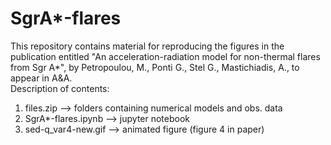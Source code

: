 # SgrA*-flares
This repository contains material for reproducing the figures in the publication entitled "An acceleration-radiation model for non-thermal flares from Sgr A*", by Petropoulou, M., Ponti G., Stel G., Mastichiadis, A., to appear in A&A.\
Description of contents:
1. files.zip --> folders containing numerical models and obs. data 
2. SgrA*-flares.ipynb --> jupyter notebook
3. sed-q_var4-new.gif --> animated figure (figure 4 in paper)
